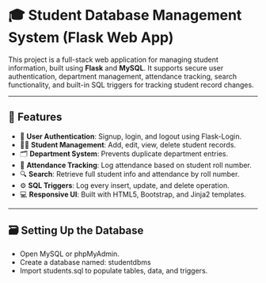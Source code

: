 
# 🎓 Student Database Management System (Flask Web App)

This project is a full-stack web application for managing student information, built using **Flask** and **MySQL**. It supports secure user authentication, department management, attendance tracking, search functionality, and built-in SQL triggers for tracking student record changes.

---

## 🚀 Features

- 🔐 **User Authentication**: Signup, login, and logout using Flask-Login.
- 🧑‍🎓 **Student Management**: Add, edit, view, delete student records.
- 🗂 **Department System**: Prevents duplicate department entries.
- 📝 **Attendance Tracking**: Log attendance based on student roll number.
- 🔍 **Search**: Retrieve full student info and attendance by roll number.
- ⚙️ **SQL Triggers**: Log every insert, update, and delete operation.
- 💻 **Responsive UI**: Built with HTML5, Bootstrap, and Jinja2 templates.

---
## 🗃️ Setting Up the Database
- Open MySQL or phpMyAdmin.
- Create a database named: studentdbms
- Import students.sql to populate tables, data, and triggers.

